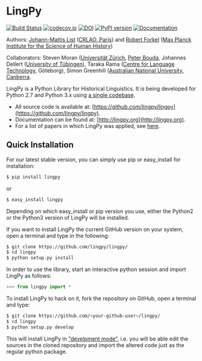 # LingPy

[![Build Status](https://travis-ci.org/lingpy/lingpy.svg?branch=master)](https://travis-ci.org/lingpy/lingpy)
[![codecov.io](http://codecov.io/github/lingpy/lingpy/coverage.svg?branch=master)](http://codecov.io/github/lingpy/lingpy?branch=master)
[![DOI](https://zenodo.org/badge/doi/10.5281/zenodo.16093.svg)](http://dx.doi.org/10.5281/zenodo.16093)
[![PyPI version](https://badge.fury.io/py/lingpy.png)](https://badge.fury.io/py/lingpy)
[![Documentation](https://readthedocs.org/projects/lingpy/badge/?version=latest)](http://lingpy.readthedocs.org/en/latest/?badge=latest)



Authors: [Johann-Mattis List](https://github.com/linguist) ([CRLAO, Paris](http://crlao.ehess.fr/)) and [Robert Forkel](https://github.com/xrotwang) ([Max Planck Institute for the Science of Human History](http://shh.mpg.de/))

Collaborators: Steven Moran ([Universität Zürich](http://www.linguistik.uzh.ch/about/mitglieder/moran.html), [Peter Bouda](http://www.peterbouda.eu/), Johannes Dellert ([University of Tübingen](http://www.sfs.uni-tuebingen.de/~gjaeger/evolaemp/index.html)), Taraka Rama ([Centre for Language Technology](http://clt.gu.se/), Göteborg), Simon Greenhill ([Australian National University, Canberra](https://researchers.anu.edu.au/researchers/greenhill-s).

LingPy is a Python Library for Historical Linguistics. It is being developed for Python 2.7 and Python 3.x 
using [a single codebase](https://docs.python.org/3/howto/pyporting.html).

* All source code is available at: [https://github.com/lingpy/lingpy](https://github.com/lingpy/lingpy).
* Documentation can be found at: [http://lingpy.org](http://lingpy.org).
* For a list of papers in which LingPy was applied, see [here](https://github.com/lingpy/lingpy/blob/master/PAPERS.md).

## Quick Installation

For our latest stable version, you can simply use pip or easy_install for installation:
```bash
$ pip install lingpy
```
or 
```bash
$ easy_install lingpy
```
Depending on which easy_install or pip version you use, either the Python2 or the Python3 version of LingPy will be installed.

If you want to install LingPy the current GitHub version on your system, open a terminal and type in the following:
```bash
$ git clone https://github.com/lingpy/lingpy/
$ cd lingpy
$ python setup.py install
```

In order to use the library, start an interactive python session and import LingPy as follows:
```python
>>> from lingpy import *
```

To install LingPy to hack on it, fork the repository on GitHub, open a terminal and type:
```bash
$ git clone https://github.com/<your-github-user>/lingpy/
$ cd lingpy
$ python setup.py develop
```
This will install LingPy in ["develpment mode"](http://pythonhosted.org//setuptools/setuptools.html#development-mode),
i.e. you will be able edit the sources in the cloned repository and import the altered code just as the regular python package.


